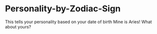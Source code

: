 # Personality-by-Zodiac-Sign
This tells your personality based on your date of birth
Mine is Aries! What about yours?
